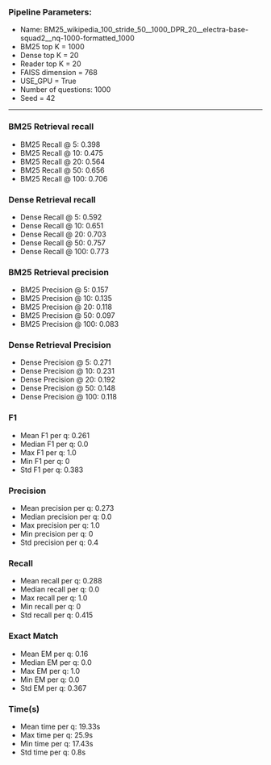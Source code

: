 ### Pipeline Parameters:
* Name: BM25_wikipedia_100_stride_50__1000_DPR_20__electra-base-squad2__nq-1000-formatted_1000
* BM25 top K = 1000
* Dense top K = 20
* Reader top K = 20
* FAISS dimension = 768
* USE_GPU = True
* Number of questions: 1000
* Seed = 42
------
### BM25 Retrieval recall 
* BM25 Recall @ 5: 0.398
* BM25 Recall @ 10: 0.475
* BM25 Recall @ 20: 0.564
* BM25 Recall @ 50: 0.656
* BM25 Recall @ 100: 0.706
### Dense Retrieval recall 
* Dense Recall @ 5: 0.592
* Dense Recall @ 10: 0.651
* Dense Recall @ 20: 0.703
* Dense Recall @ 50: 0.757
* Dense Recall @ 100: 0.773
### BM25 Retrieval precision 
* BM25 Precision @ 5: 0.157
* BM25 Precision @ 10: 0.135
* BM25 Precision @ 20: 0.118
* BM25 Precision @ 50: 0.097
* BM25 Precision @ 100: 0.083
### Dense Retrieval Precision 
* Dense Precision @ 5: 0.271
* Dense Precision @ 10: 0.231
* Dense Precision @ 20: 0.192
* Dense Precision @ 50: 0.148
* Dense Precision @ 100: 0.118
### F1 
* Mean F1 per q: 0.261
* Median F1 per q: 0.0
* Max F1 per q: 1.0
* Min F1 per q: 0
* Std F1 per q: 0.383
### Precision 
* Mean precision per q: 0.273
* Median precision per q: 0.0
* Max precision per q: 1.0
* Min precision per q: 0
* Std precision per q: 0.4
### Recall 
* Mean recall per q: 0.288
* Median recall per q: 0.0
* Max recall per q: 1.0
* Min recall per q: 0
* Std recall per q: 0.415
### Exact Match 
* Mean EM per q: 0.16
* Median EM per q: 0.0
* Max EM per q: 1.0
* Min EM per q: 0.0
* Std EM per q: 0.367
### Time(s) 
* Mean time per q: 19.33s
* Max time per q: 25.9s
* Min time per q: 17.43s
* Std time per q: 0.8s
